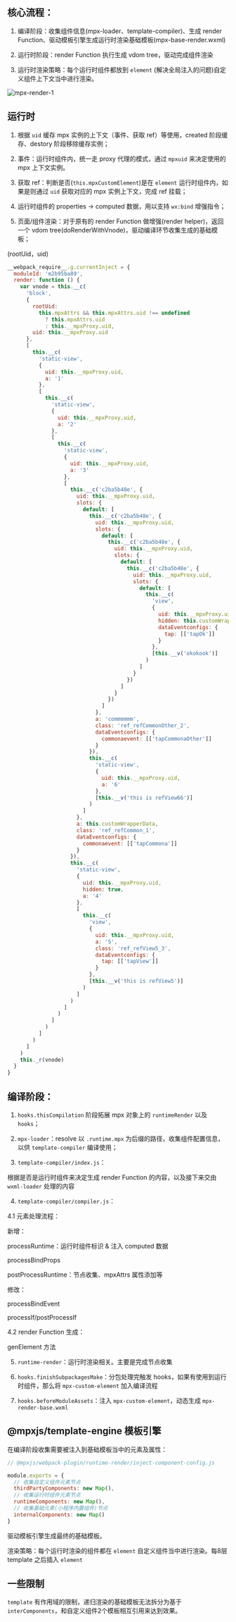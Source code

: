 ## 核心流程：

1. 编译阶段：收集组件信息(mpx-loader、template-compiler)、生成 render Function、驱动模板引擎生成运行时渲染基础模板(mpx-base-render.wxml)

2. 运行时阶段：render Function 执行生成 vdom tree，驱动完成组件渲染

3. 运行时渲染策略：每个运行时组件都放到 `element` (解决全局注入的问题)自定义组件上下文当中进行渲染。

![mpx-render-1](../images/mp/mpx-render-1.png)

## 运行时

1. 根据 `uid` 缓存 mpx 实例的上下文（事件、获取 ref）等使用，created 阶段缓存、destory 阶段移除缓存实例；

2. 事件：运行时组件内，统一走 proxy 代理的模式，通过 `mpxuid` 来决定使用的 mpx 上下文实例。
3. 获取 ref：判断是否(`this.mpxCustomElement`)是在 `element` 运行时组件内，如果是则通过 `uid` 获取对应的 mpx 实例上下文，完成 ref 挂载；
4. 运行时组件的 properties -> computed 数据，用以支持 `wx:bind` 增强指令；
5. 页面/组件渲染：对于原有的 render Function 做增强(render helper)，返回一个 vdom tree(doRenderWithVnode)，驱动编译环节收集生成的基础模板；

(rootUid，uid)

```javascript
__webpack_require__.g.currentInject = {
  moduleId: 'm2b95ba89',
  render: function () {
    var vnode = this.__c(
      'block',
      {
        rootUid:
          this.mpxAttrs && this.mpxAttrs.uid !== undefined
            ? this.mpxAttrs.uid
            : this.__mpxProxy.uid,
        uid: this.__mpxProxy.uid
      },
      [
        this.__c(
          'static-view',
          {
            uid: this.__mpxProxy.uid,
            a: '1'
          },
          [
            this.__c(
              'static-view',
              {
                uid: this.__mpxProxy.uid,
                a: '2'
              },
              [
                this.__c(
                  'static-view',
                  {
                    uid: this.__mpxProxy.uid,
                    a: '3'
                  },
                  [
                    this.__c('c2ba5b48e', {
                      uid: this.__mpxProxy.uid,
                      slots: {
                        default: [
                          this.__c('c2ba5b48e', {
                            uid: this.__mpxProxy.uid,
                            slots: {
                              default: [
                                this.__c('c2ba5b48e', {
                                  uid: this.__mpxProxy.uid,
                                  slots: {
                                    default: [
                                      this.__c('c2ba5b48e', {
                                        uid: this.__mpxProxy.uid,
                                        slots: {
                                          default: [
                                            this.__c(
                                              'view',
                                              {
                                                uid: this.__mpxProxy.uid,
                                                hidden: this.customWrapperData,
                                                dataEventconfigs: {
                                                  tap: [['tapOk']]
                                                }
                                              },
                                              [this.__v('okokook')]
                                            )
                                          ]
                                        }
                                      })
                                    ]
                                  }
                                })
                              ]
                            },
                            a: 'commmmmm',
                            class: 'ref_refCommonOther_2',
                            dataEventconfigs: {
                              commonaevent: [['tapCommonaOther']]
                            }
                          }),
                          this.__c(
                            'static-view',
                            {
                              uid: this.__mpxProxy.uid,
                              a: '6'
                            },
                            [this.__v('this is refView66')]
                          )
                        ]
                      },
                      a: this.customWrapperData,
                      class: 'ref_refCommon_1',
                      dataEventconfigs: {
                        commonaevent: [['tapCommona']]
                      }
                    }),
                    this.__c(
                      'static-view',
                      {
                        uid: this.__mpxProxy.uid,
                        hidden: true,
                        a: '4'
                      },
                      [
                        this.__c(
                          'view',
                          {
                            uid: this.__mpxProxy.uid,
                            a: '5',
                            class: 'ref_refView5_3',
                            dataEventconfigs: {
                              tap: [['tapView']]
                            }
                          },
                          [this.__v('this is refView5')]
                        )
                      ]
                    )
                  ]
                )
              ]
            )
          ]
        )
      ]
    )
    this._r(vnode)
  }
}
```

## 编译阶段：

1. `hooks.thisCompilation` 阶段拓展 mpx 对象上的 `runtimeRender` 以及 `hooks`；
2. `mpx-loader`：resolve 以 `.runtime.mpx` 为后缀的路径，收集组件配置信息，以供 `template-compiler` 编译使用；

3. `template-compiler/index.js`：

根据是否是运行时组件来决定生成 render Function 的内容，以及接下来交由 `wxml-loader` 处理的内容

4. `template-compiler/compiler.js`：

4.1 元素处理流程：

新增：

processRuntime：运行时组件标识 & 注入 computed 数据

processBindProps

postProcessRuntime：节点收集、mpxAttrs 属性添加等

修改：

processBindEvent

processIf/postProcessIf

4.2 render Function 生成：

genElement 方法

5. `runtime-render`：运行时渲染相关。主要是完成节点收集

6. `hooks.finishSubpackagesMake`：分包处理完触发 hooks，如果有使用到运行时组件，那么将 `mpx-custom-element` 加入编译流程

7. `hooks.beforeModuleAssets`：注入 `mpx-custom-element`，动态生成 `mpx-render-base.wxml`

## @mpxjs/template-engine 模板引擎

在编译阶段收集需要被注入到基础模板当中的元素及属性：

```javascript
// @mpxjs/webpack-plugin/runtime-render/inject-component-config.js

module.exports = {
  // 收集自定义组件元素节点
  thirdPartyComponents: new Map(),
  // 收集运行时组件元素节点
  runtimeComponents: new Map(),
  // 收集基础元素(小程序内置组件)节点
  internalComponents: new Map()
}
```

驱动模板引擎生成最终的基础模板。

渲染策略：每个运行时渲染的组件都在 `element` 自定义组件当中进行渲染。每8层 template 之后插入 `element`


## 一些限制

`template` 有作用域的限制，递归渲染的基础模板无法拆分为基于 `interComponents`，和自定义组件2个模板相互引用来达到效果。